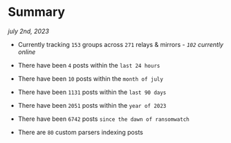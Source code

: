 
# Summary
_july 2nd, 2023_

- Currently tracking `153` groups across `271` relays & mirrors - _`102` currently online_

- There have been `4` posts within the `last 24 hours`

- There have been `10` posts within the `month of july`

- There have been `1131` posts within the `last 90 days`

- There have been `2051` posts within the `year of 2023`

- There have been `6742` posts `since the dawn of ransomwatch`

- There are `80` custom parsers indexing posts
